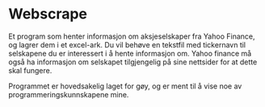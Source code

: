# Webscrape
Et program som henter informasjon om aksjeselskaper fra Yahoo Finance, og lagrer dem i et excel-ark.
Du vil behøve en tekstfil med tickernavn til selskapene du er interessert i å hente informasjon om. Yahoo finance
må også ha informasjon om selskapet tilgjengelig på sine nettsider for at dette skal fungere. 

Programmet er hovedsakelig laget for gøy, og er ment til å vise noe av programmeringskunnskapene mine. 
